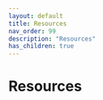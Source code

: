 ```yaml
---
layout: default
title: Resources
nav_order: 99
description: "Resources"
has_children: true
---
```


# Resources